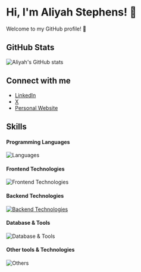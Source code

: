 # Hi, I'm Aliyah Stephens! 👋

Welcome to my GitHub profile! 🌟

## GitHub Stats
![Aliyah's GitHub stats](https://github-readme-stats.vercel.app/api?username=aliyahlstephens&show_icons=true&theme=cobalt)

## Connect with me
- [LinkedIn](https://www.linkedin.com/in/aliyahstephens)
- [X](https://x.com/madamegroove)
- [Personal Website](https://www.w3profile.com/aliyahlstephens)

## Skills

#### Programming Languages
![Languages](https://skillicons.dev/icons?i=c,cpp,js,python,java,ruby)

#### Frontend Technologies
![Frontend Technologies](https://skillicons.dev/icons?i=angular,bootstrap,css,express,html,react)

#### Backend Technologies
[![Backend Technologies](https://skillicons.dev/icons?i=aws,azure,django,docker,flask)](https://skillicons.dev)

#### Database & Tools
![Database & Tools](https://skillicons.dev/icons?i=bitbucket,firebase,mysql,mongodb)

#### Other tools & Technologies
![Others](https://skillicons.dev/icons?i=ableton,blender,discord,git,github,linux,markdown,nodejs,npm,vscode,githubactions,gitlab,ubuntu)
